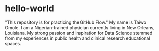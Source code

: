 # hello-world
"This repository is for practicing the GitHub Flow."
My name is Taiwo Omole. I am a Nigerian-trained physician currently living in New Orleans, Louisiana. My strong passion and inspiration for Data Science stemmed from my experiences in public health and clinical research educational spaces.
